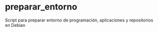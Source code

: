 # preparar_entorno
Script para preparar entorno de programación, aplicaciones y repositorios en Debian
